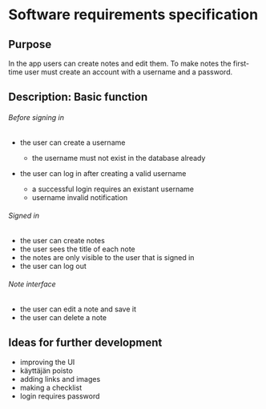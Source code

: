 # Software requirements specification

## Purpose

In the app users can create notes and edit them. To make notes the first-time user must create an account with a username and a password.

## Description: Basic function

###### Before signing in

* the user can create a username
  * the username must not exist in the database already

* the user can log in after creating a valid username
  * a successful login requires an existant username
  * username invalid notification

###### Signed in

* the user can create notes
* the user sees the title of each note
* the notes are only visible to the user that is signed in
* the user can log out

###### Note interface
* the user can edit a note and save it
* the user can delete a note

## Ideas for further development

* improving the UI
* käyttäjän poisto
* adding links and images
* making a checklist
* login requires password
